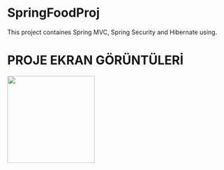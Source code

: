# SpringFoodProj
 This project containes Spring MVC, Spring Security and Hibernate using.


# PROJE EKRAN GÖRÜNTÜLERİ
<p>
  
<a href="https://github.com/tahayvz/SpringFoodProj/tree/master/img/loginuser.png" target="_blank">
<img src="https://github.com/tahayvz/SpringFoodProj/tree/master/img/loginuser.png" width="200" style="max-width:100%;"></a>


</p>
